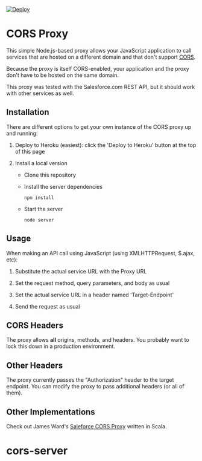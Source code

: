 [![Deploy](https://www.herokucdn.com/deploy/button.png)](https://heroku.com/deploy)

# CORS Proxy

This simple Node.js-based proxy allows your JavaScript application to call services that are hosted on a different domain and that don't support [CORS](http://en.wikipedia.org/wiki/Cross-origin_resource_sharing). 

Because the proxy is itself CORS-enabled, your application and the proxy don't have to be hosted on the same 
domain.

This proxy was tested with the Salesforce.com REST API, but it should work with other services as well.

## Installation

There are different options to get your own instance of the CORS proxy up and running:

1. Deploy to Heroku (easiest): click the 'Deploy to Heroku' button at the top of this page

1. Install a local version
    - Clone this repository
    - Install the server dependencies
    
        ```
        npm install
        ```
    
    - Start the server
         
         ```
         node server
         ```

## Usage

When making an API call using JavaScript (using XMLHTTPRequest, $.ajax, etc):

1. Substitute the actual service URL with the Proxy URL 

1. Set the request method, query parameters, and body as usual

1. Set the actual service URL in a header named 'Target-Endpoint'

1. Send the request as usual


## CORS Headers

The proxy allows **all** origins, methods, and headers. You probably want to lock this down in a production 
environment.


## Other Headers

The proxy currently passes the "Authorization" header to the target endpoint. You can modify the proxy to pass
 additional headers (or all of them).
 

## Other Implementations

Check out James Ward's [Saleforce CORS Proxy](https://github.com/jamesward/sf-cors-proxy) written in Scala.
# cors-server
